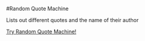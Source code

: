#Random Quote Machine

Lists out different quotes and the name of their author

<a href="http://codepen.io/neeraj-lad/full/xZQPvo/" target="_blank">Try Random Quote Machine!</a>
